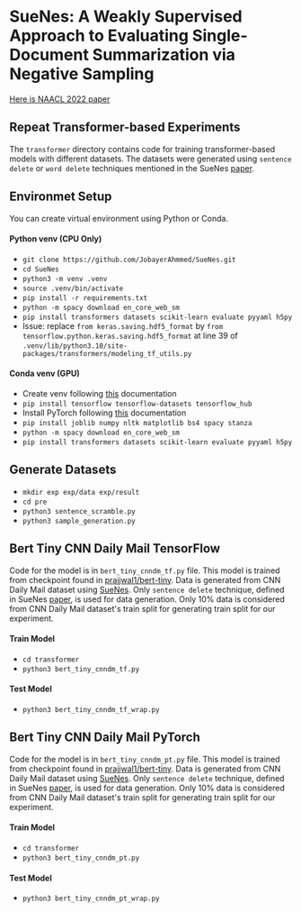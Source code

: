 # SueNes: A Weakly Supervised Approach to Evaluating Single-Document Summarization via Negative Sampling

[Here is NAACL 2022 paper](https://aclanthology.org/2022.naacl-main.175/)

## Repeat Transformer-based Experiments
<!-- Please read [README.md](transformer/README.md) -->
The `transformer` directory contains code for training transformer-based models with different datasets.
The datasets were generated using `sentence delete` or `word delete` techniques
mentioned in the SueNes [paper](https://aclanthology.org/2022.naacl-main.175/).

## Environmet Setup
You can create virtual environment using Python or Conda.

#### Python venv (CPU Only)
- `git clone https://github.com/JobayerAhmmed/SueNes.git`
- `cd SueNes`
- `python3 -m venv .venv`
- `source .venv/bin/activate`
- `pip install -r requirements.txt`
- `python -m spacy download en_core_web_sm`
- `pip install transformers datasets scikit-learn evaluate pyyaml h5py`
- Issue: replace `from keras.saving.hdf5_format` by `from tensorflow.python.keras.saving.hdf5_format` 
    at line 39 of `.venv/lib/python3.10/site-packages/transformers/modeling_tf_utils.py`

#### Conda venv (GPU)
- Create venv following [this](https://www.tensorflow.org/install/pip#linux) documentation
- `pip install tensorflow tensorflow-datasets tensorflow_hub`
- Install PyTorch following [this](https://pytorch.org/get-started/locally/) documentation
- `pip install joblib numpy nltk matplotlib bs4 spacy stanza`
- `python -m spacy download en_core_web_sm`
- `pip install transformers datasets scikit-learn evaluate pyyaml h5py`

## Generate Datasets
- `mkdir exp exp/data exp/result`
- `cd pre`
- `python3 sentence_scramble.py`
- `python3 sample_generation.py`

## Bert Tiny CNN Daily Mail TensorFlow
Code for the model is in `bert_tiny_cnndm_tf.py` file.
This model is trained from checkpoint found in 
[prajjwal1/bert-tiny](https://huggingface.co/prajjwal1/bert-tiny). 
Data is generated from CNN Daily Mail dataset using 
[SueNes](https://github.com/forrestbao/SueNes).
Only `sentence delete` technique, defined in 
SueNes [paper](https://aclanthology.org/2022.naacl-main.175/),
is used for data generation.
Only 10% data is considered from CNN Daily Mail dataset's train split
for generating train split for our experiment.

#### Train Model
- `cd transformer`
- `python3 bert_tiny_cnndm_tf.py`

#### Test Model
- `python3 bert_tiny_cnndm_tf_wrap.py`

## Bert Tiny CNN Daily Mail PyTorch
Code for the model is in `bert_tiny_cnndm_pt.py` file.
This model is trained from checkpoint found in 
[prajjwal1/bert-tiny](https://huggingface.co/prajjwal1/bert-tiny). 
Data is generated from CNN Daily Mail dataset using 
[SueNes](https://github.com/forrestbao/SueNes).
Only `sentence delete` technique, defined in 
SueNes [paper](https://aclanthology.org/2022.naacl-main.175/),
is used for data generation.
Only 10% data is considered from CNN Daily Mail dataset's train split
for generating train split for our experiment.

#### Train Model
- `cd transformer`
- `python3 bert_tiny_cnndm_pt.py`

#### Test Model
- `python3 bert_tiny_cnndm_pt_wrap.py`


<!-- ## Dependencies and environment
* The negative sampling code requires TF 2.x and [`tensorflow_datasets`](https://www.tensorflow.org/datasets). 
* The `bert` code requires TF 1.15. We run our experiments using [nVidia's TF fork](https://github.com/NVIDIA/tensorflow). 
* SpaCy is needed for segmentation. 
* System: Ubuntu 20.04, 64GB RAM, RTX 3090


## To repeat our experiments

First, create folders under the directory of this project:

```bash
mkdir exp exp/data exp/result
```

### 1. Negative sampling
Code for generating negative samples are in `pre` folder. 

```bash
cd pre
python3 sentence_scramble.py # for sentence-level mutations 
python3 sample_generation.py # for crosspairing and word-level mutations
```
Configrations corresponding to the two Python scripts above are in  `sentence_conf.py` and `sample_generation.py`. Edit them to change negative sampling settings. 

### 2. Model training and test 

Code for model training and test is in the `bert` folder. 

Suppose now you are still in `pre` folder. 
```bash
cd ../bert # go one level up and then into the bert folder 
bash run_classifier.sh 
```

It will call our modified BERT's `run_classifier.py` script to train negative samples just generated above and to test on Newsroom, RealSumm, and TAC2010. Variable names in our `run_classifier.sh` bash script are made very self-explaintory for you to conveniently change the settings, such as the training set, test set, etc. 

Our `run_classifier.py` script hard-codes paths for the three test sets as: `./newsroom_60.tsv`, `./realsumm_100.tsv`, and `./TAC2010_all`. The files `newsroom_60.tsv` and `realsumm_100.tsv` are in this repo for convenience. TAC2010 is not because its access requires approval from NIST. All three files can be generated from raw data using scripts under `human` folder. Please refer to the README file under `human/{newsroom, realsumm, tac}` for information. 

### 3. Aligning with human evaluations 

Code for computing the correlation between our models' predictions and human ratings from the three datasets is in the `human` folder. 

## MISC 
Additional code are kept for reference, e.g., used in early stage of the development of our appproach:   
* `embed`: Scripts for sentence-level embedding. Kept for reference.
* `old`: Sentence-level models. Kept for reference. 

## Baselines and upperbounds

### Baselines: without using human-written reference summaries
* SUPERT: using heuristics to generate psedo-summaries
* BLANC: converting summary quality assessment into a question anwersing problem
* SummaQA: converting summary quality assessment into a question anwersing problem
* SUM-QE and WS_Score: problematic work 

### Upperbounds: using human-written reference summaries -->
